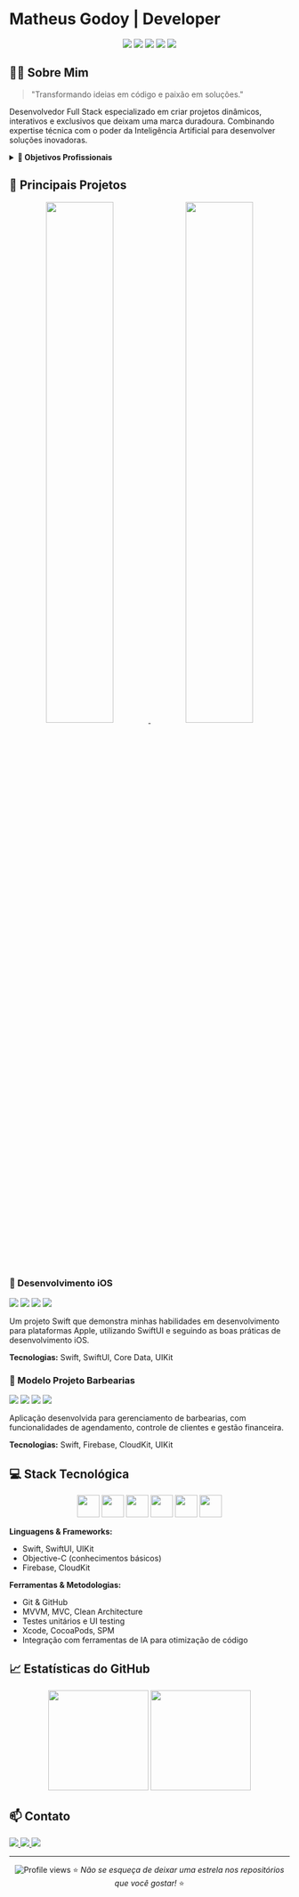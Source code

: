 # Matheus Godoy |  Developer

<div align="center">
  <img src="https://img.shields.io/badge/Swift-FA7343?style=for-the-badge&logo=swift&logoColor=white"/>
  <img src="https://img.shields.io/badge/iOS-000000?style=for-the-badge&logo=apple&logoColor=white"/>
  <img src="https://img.shields.io/badge/Xcode-147EFB?style=for-the-badge&logo=xcode&logoColor=white"/>
  <img src="https://img.shields.io/badge/GitHub-100000?style=for-the-badge&logo=github&logoColor=white"/>
  <img src="https://img.shields.io/badge/Desenvolvido_com_IA-8A2BE2?style=for-the-badge&logo=AI&logoColor=white"/>
</div>

## 👨‍💻 Sobre Mim

> "Transformando ideias em código e paixão em soluções."

Desenvolvedor Full Stack especializado em criar projetos dinâmicos, interativos e exclusivos que deixam uma marca duradoura. Combinando expertise técnica com o poder da Inteligência Artificial para desenvolver soluções inovadoras.

<details>
<summary><b>🎯 Objetivos Profissionais</b></summary>
<br>
• Desenvolver aplicações inovadoras<br>
• Contribuir com projetos open-source<br>
• Aprimorar conhecimentos em SwiftUI e arquiteturas modernas<br>
• Explorar integração de ferramentas de IA no processo de desenvolvimento<br>
</details>

## 🚀 Principais Projetos

<div align="center">
  <a href="#">
    <img src="beariaatualizada.vercel.app" width="49%" />
  </a>
  <a href="#">
    <img src="[https://github-readme-stats.vercel.app/api/pin/?username=MatheusGodoy&repo=modelo-projeto-barbearias&theme=radical](https://sensoomotel.vercel.app)" width="49%" />
  </a>
</div>

### 📱 Desenvolvimento iOS
<img src="https://img.shields.io/badge/Swift-FA7343?style=flat-square&logo=swift&logoColor=white"/> <img src="https://img.shields.io/badge/SwiftUI-0D96F6?style=flat-square&logo=swift&logoColor=white"/> <img src="https://img.shields.io/badge/Core_Data-3A95E3?style=flat-square&logo=apple&logoColor=white"/> <img src="https://img.shields.io/badge/UIKit-2396F3?style=flat-square&logo=uikit&logoColor=white"/>

Um projeto Swift que demonstra minhas habilidades em desenvolvimento para plataformas Apple, utilizando SwiftUI e seguindo as boas práticas de desenvolvimento iOS.

**Tecnologias:** Swift, SwiftUI, Core Data, UIKit

### 💈 Modelo Projeto Barbearias
<img src="https://img.shields.io/badge/Swift-FA7343?style=flat-square&logo=swift&logoColor=white"/> <img src="https://img.shields.io/badge/Firebase-FFCA28?style=flat-square&logo=firebase&logoColor=black"/> <img src="https://img.shields.io/badge/CloudKit-3693F3?style=flat-square&logo=icloud&logoColor=white"/> <img src="https://img.shields.io/badge/UIKit-2396F3?style=flat-square&logo=uikit&logoColor=white"/>

Aplicação desenvolvida para gerenciamento de barbearias, com funcionalidades de agendamento, controle de clientes e gestão financeira.

**Tecnologias:** Swift, Firebase, CloudKit, UIKit

## 💻 Stack Tecnológica

<div align="center">
  <img src="https://cdn.jsdelivr.net/gh/devicons/devicon/icons/swift/swift-original.svg" width="40" height="40"/>
  <img src="https://cdn.jsdelivr.net/gh/devicons/devicon/icons/xcode/xcode-original.svg" width="40" height="40"/>
  <img src="https://cdn.jsdelivr.net/gh/devicons/devicon/icons/firebase/firebase-plain.svg" width="40" height="40"/>
  <img src="https://cdn.jsdelivr.net/gh/devicons/devicon/icons/git/git-original.svg" width="40" height="40"/>
  <img src="https://cdn.jsdelivr.net/gh/devicons/devicon/icons/apple/apple-original.svg" width="40" height="40"/>
  <img src="https://cdn.jsdelivr.net/gh/devicons/devicon/icons/figma/figma-original.svg" width="40" height="40"/>
</div>

**Linguagens & Frameworks:**
- Swift, SwiftUI, UIKit
- Objective-C (conhecimentos básicos)
- Firebase, CloudKit

**Ferramentas & Metodologias:**
- Git & GitHub
- MVVM, MVC, Clean Architecture
- Testes unitários e UI testing
- Xcode, CocoaPods, SPM
- Integração com ferramentas de IA para otimização de código

## 📈 Estatísticas do GitHub

<div align="center">
  <img src="https://github-readme-stats.vercel.app/api?username=MatheusGodoy&show_icons=true&theme=radical&include_all_commits=true&count_private=true" height="180em"/>
  <img src="https://github-readme-stats.vercel.app/api/top-langs/?username=MatheusGodoy&layout=compact&langs_count=7&theme=radical" height="180em"/>
</div>

## 📫 Contato

<div>
  <a href="mailto:seuemail@gmail.com">
    <img src="https://img.shields.io/badge/Gmail-D14836?style=for-the-badge&logo=gmail&logoColor=white" />
  </a>
  <a href="https://www.linkedin.com/in/seuperfil/">
    <img src="https://img.shields.io/badge/LinkedIn-0077B5?style=for-the-badge&logo=linkedin&logoColor=white" />
  </a>
  <a href="https://www.instagram.com/seuperfil/">
    <img src="https://img.shields.io/badge/Instagram-E4405F?style=for-the-badge&logo=instagram&logoColor=white" />
  </a>
</div>

---

<div align="center">
  <img src="https://komarev.com/ghpvc/?username=MatheusGodoy&color=green" alt="Profile views"/>
  ⭐️ <i>Não se esqueça de deixar uma estrela nos repositórios que você gostar!</i> ⭐️
</div>

<div align="center">
</div> 
